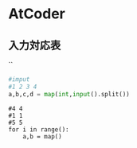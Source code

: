 # AtCoder

## 入力対応表
``
```python
#imput
#1 2 3 4
a,b,c,d = map(int,input().split())
```
```
#4 4
#1 1
#5 5  
for i in range():
    a,b = map()
```